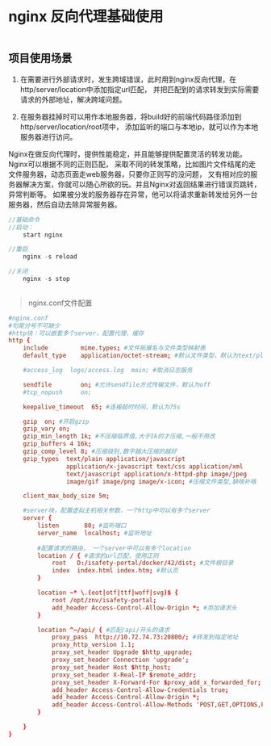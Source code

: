 # nginx 反向代理基础使用

<img :src="$withBase('/image/nginx.png')">

## 项目使用场景

1. 在需要进行外部请求时，发生跨域错误，此时用到nginx反向代理，在http/server/location中添加指定url匹配，
并把匹配到的请求转发到实际需要请求的外部地址，解决跨域问题。

2. 在服务器挂掉时可以用作本地服务器，将build好的前端代码路径添加到http/server/location/root项中，
添加监听的端口与本地ip，就可以作为本地服务器进行访问。

Nginx在做反向代理时，提供性能稳定，并且能够提供配置灵活的转发功能。Nginx可以根据不同的正则匹配，
采取不同的转发策略，比如图片文件结尾的走文件服务器，动态页面走web服务器，只要你正则写的没问题，
又有相对应的服务器解决方案，你就可以随心所欲的玩。并且Nginx对返回结果进行错误页跳转，异常判断等。
如果被分发的服务器存在异常，他可以将请求重新转发给另外一台服务器，然后自动去除异常服务器。

```js
//基础命令
//启动：
    start nginx

//重启
    nginx -s reload

//关闭
    nginx -s stop
    
```

> nginx.conf文件配置

```conf
#nginx.conf
#句尾分号不可缺少
#http块：可以嵌套多个server，配置代理，缓存
http {
    include         mime.types; #文件拓展名与文件类型映射表
    default_type    application/octet-stream; #默认文件类型，默认为text/plain

    #access_log  logs/access.log  main; #取消日志服务

    sendfile        on; #允许sendfile方式传输文件，默认为off
    #tcp_nopush     on;

    keepalive_timeout  65; #连接超时时间，默认为75s

    gzip  on; #开启gzip
    gzip_vary on;
    gzip_min_length 1k; #不压缩临界值,大于1k的才压缩,一般不用改
    gzip_buffers 4 16k;
    gzip_comp_level 8; #压缩级别,数字越大压缩的越好
    gzip_types  text/plain application/javascript 
                application/x-javascript text/css application/xml 
                text/javascript application/x-httpd-php image/jpeg 
                image/gif image/png image/x-icon; #压缩文件类型,缺啥补啥

	client_max_body_size 5m;

    #server块，配置虚拟主机相关参数，一个http中可以有多个server
    server {
        listen       80; #监听端口
        server_name  localhost; #监听地址
        
        #配置请求的路由， 一个server中可以有多个location
        location / { #请求的url匹配，使用正则
            root   D:/isafety-portal/docker/42/dist; #文件根目录
            index  index.html index.htm; #默认页
        }

        location ~* \.(eot|otf|ttf|woff|svg)$ { 
            root /opt/znv/isafety-portal;
            add_header Access-Control-Allow-Origin *; #添加请求头
        }

        location ^~/api/ { #匹配/api/开头的请求
            proxy_pass  http://10.72.74.73:20800/; #转发到指定地址
            proxy_http_version 1.1;
			proxy_set_header Upgrade $http_upgrade;
			proxy_set_header Connection 'upgrade';
            proxy_set_header Host $http_host;
            proxy_set_header X-Real-IP $remote_addr;
            proxy_set_header X-Forward-For $proxy_add_x_forwarded_for;
			add_header Access-Control-Allow-Credentials true;
			add_header Access-Control-Allow-Origin *;			
			add_header Access-Control-Allow-Methods 'POST,GET,OPTIONS,PUT,DELETE';
        }

    }
}

```


